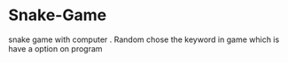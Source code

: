 # Snake-Game
snake game with computer . Random chose the keyword in game which is have a option on program 
